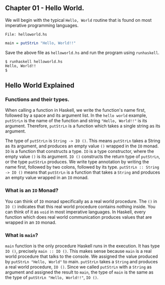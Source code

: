
## Chapter 01 - Hello World. 

We will begin with the typical `Hello, World` routine that is found on most imperative programming languages.

`File: helloworld.hs`
```haskell
main = putStrLn "Hello, World!!"
```

Save the above file as `helloworld.hs` and run the program using `runhaskell`.

```
$ runhaskell helloworld.hs
Hello, World!!
$
```

## Hello World Explained

### Functions and their types.

When calling a function in Haskell, we write the function's name first, followed by a space and its argument list. In the `hello world` example, `putStrLn` is the name of the function and string `"Hello, World!!"` is its argument. Therefore, `putStrLn` is a function which takes a single string as its argument. 

The type of `putStrLn` is `String -> IO ()`. This means `putStrLn` takes a String as its argument, and produces an empty value `()` wrapped in the `IO` monad. `IO` is a function that constructs a type. `IO` is a type constructor, where the empty value `()` is its argument. `IO ()` constructs the return type of `putStrLn`, or the type `putStrLn` produces. We write type annotation by writing the name first, followed by two colons, followed by its type. `putStrLn :: String -> IO ()` means that `putStrLn` is a function that takes a `String` and produces an empty value wrapped in an `IO` monad. 

### What is an `IO` Monad?

You can think of `IO` monad specifically as a real world procedure. The `()` in `IO ()` indicates that this real world procedure contains nothing inside. You can think of it as `void` in most imperative languages.  In Haskell, every function which does real world communication produces values that are wrapped in an `IO` monad. 

### What is `main`?

`main` function is the only procedure Haskell runs in the execution. It has type `IO ()`, precisely `main :: IO ()`. This makes sense because `main` is a real world procedure that talks to the console. We assigned the value produced by `putStrLn "Hello, World"` to main. `putStrLn` takes a `String` and produces a real world procedure, `IO ()`. Since we called `putStrLn` with a `String` as argument and assigned the result to `main`, the type of `main` is the same as the type of `putStrLn "Hello, World!!"`, `IO ()`.

